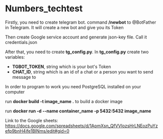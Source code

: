 # Numbers_techtest
Firstly, you need to create telegram bot. command **/newbot** to @BotFather in Telegram.
It will create a new bot and give you its Token

Then create Google service account and generate json-key file. Call it credentials.json

After that, you need to create **tg_config.py**.
In **tg_config.py** create two variables:
  * **TGBOT_TOKEN**, string which is your bot's Token
  * **CHAT_ID**, string which is an id of a chat or a person you want to send message to

In order to program to work you need PostgreSQL installed on your computer

run **docker build -t image_name .** to build a docker image

run **docker run -d --name container_name -p 5432:5432 image_name**

Link to the Google sheets: 
https://docs.google.com/spreadsheets/d/1ApmXsn_QfVVIozsHrLNEozPuYzefp9bnH4ife1BINms/edit#gid=0
